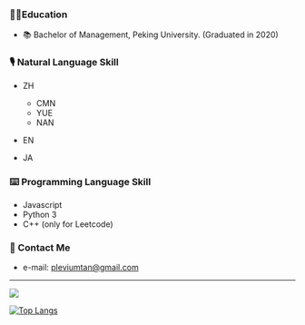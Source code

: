 ### 👨‍🎓Education
* 📚 Bachelor of Management, Peking University. (Graduated in 2020)

### 🎙 Natural Language Skill 
* ZH
  * CMN
  * YUE
  * NAN

* EN
* JA

### ⌨️ Programming Language Skill
* Javascript  
* Python 3  
* C++ (only for Leetcode)  

### 📧 Contact Me
* e-mail: pleviumtan@gmail.com

------------------------------

[![](https://github-readme-stats.vercel.app/api?bg_color=151515&text_color=9f9f9f&icon_color=79ff97&title_color=fff&username=pleviumtan&show_icons=true&count_private=true)](https://github-readme-stats.vercel.app/api?bg_color=151515&text_color=9f9f9f&icon_color=79ff97&title_color=fff&username=pleviumtan&show_icons=true&count_private=true)  

[![Top Langs](https://github-readme-stats.vercel.app/api/top-langs/?username=pleviumtan&layout=compact&hide=html,css)](https://github-readme-stats.vercel.app/api/top-langs/?username=pleviumtan&layout=compact&hide=html,css)
